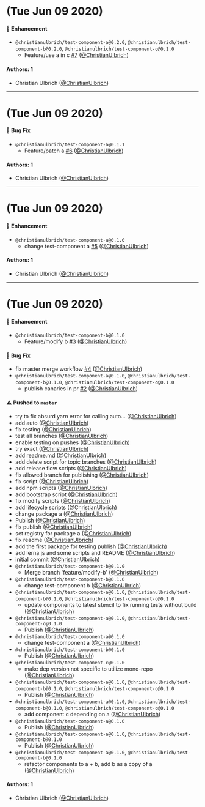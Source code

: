 # (Tue Jun 09 2020)

#### 🚀 Enhancement

- `@christianulbrich/test-component-a@0.2.0`, `@christianulbrich/test-component-b@0.2.0`, `@christianulbrich/test-component-c@0.1.0`
  - Feature/use a in c [#7](https://github.com/ChristianUlbrich/lerna-release-prototype-in-action/pull/7) ([@ChristianUlbrich](https://github.com/ChristianUlbrich))

#### Authors: 1

- Christian Ulbrich ([@ChristianUlbrich](https://github.com/ChristianUlbrich))

---

# (Tue Jun 09 2020)

#### 🐛 Bug Fix

- `@christianulbrich/test-component-a@0.1.1`
  - Feature/patch a [#6](https://github.com/ChristianUlbrich/lerna-release-prototype-in-action/pull/6) ([@ChristianUlbrich](https://github.com/ChristianUlbrich))

#### Authors: 1

- Christian Ulbrich ([@ChristianUlbrich](https://github.com/ChristianUlbrich))

---

# (Tue Jun 09 2020)

#### 🚀 Enhancement

- `@christianulbrich/test-component-a@0.1.0`
  - change test-component a [#5](https://github.com/ChristianUlbrich/lerna-release-prototype-in-action/pull/5) ([@ChristianUlbrich](https://github.com/ChristianUlbrich))

#### Authors: 1

- Christian Ulbrich ([@ChristianUlbrich](https://github.com/ChristianUlbrich))

---

# (Tue Jun 09 2020)

#### 🚀 Enhancement

- `@christianulbrich/test-component-b@0.1.0`
  - Feature/modify b [#3](https://github.com/ChristianUlbrich/lerna-release-prototype-in-action/pull/3) ([@ChristianUlbrich](https://github.com/ChristianUlbrich))

#### 🐛 Bug Fix

- fix master merge workflow [#4](https://github.com/ChristianUlbrich/lerna-release-prototype-in-action/pull/4) ([@ChristianUlbrich](https://github.com/ChristianUlbrich))
- `@christianulbrich/test-component-a@0.1.0`, `@christianulbrich/test-component-b@0.1.0`, `@christianulbrich/test-component-c@0.1.0`
  - publish canaries in pr [#2](https://github.com/ChristianUlbrich/lerna-release-prototype-in-action/pull/2) ([@ChristianUlbrich](https://github.com/ChristianUlbrich))

#### ⚠️ Pushed to `master`

- try to fix absurd yarn error for calling auto... ([@ChristianUlbrich](https://github.com/ChristianUlbrich))
- add auto ([@ChristianUlbrich](https://github.com/ChristianUlbrich))
- fix testing ([@ChristianUlbrich](https://github.com/ChristianUlbrich))
- test all branches ([@ChristianUlbrich](https://github.com/ChristianUlbrich))
- enable testing on pushes ([@ChristianUlbrich](https://github.com/ChristianUlbrich))
- try exact ([@ChristianUlbrich](https://github.com/ChristianUlbrich))
- add readme.md ([@ChristianUlbrich](https://github.com/ChristianUlbrich))
- add delete script for topic branches ([@ChristianUlbrich](https://github.com/ChristianUlbrich))
- add release flow scripts ([@ChristianUlbrich](https://github.com/ChristianUlbrich))
- fix allowed branch for publishing ([@ChristianUlbrich](https://github.com/ChristianUlbrich))
- fix script ([@ChristianUlbrich](https://github.com/ChristianUlbrich))
- add npm scripts ([@ChristianUlbrich](https://github.com/ChristianUlbrich))
- add bootstrap script ([@ChristianUlbrich](https://github.com/ChristianUlbrich))
- fix modify scripts ([@ChristianUlbrich](https://github.com/ChristianUlbrich))
- add lifecycle scripts ([@ChristianUlbrich](https://github.com/ChristianUlbrich))
- change package a ([@ChristianUlbrich](https://github.com/ChristianUlbrich))
- Publish ([@ChristianUlbrich](https://github.com/ChristianUlbrich))
- fix publish ([@ChristianUlbrich](https://github.com/ChristianUlbrich))
- set registry for package a ([@ChristianUlbrich](https://github.com/ChristianUlbrich))
- fix readme ([@ChristianUlbrich](https://github.com/ChristianUlbrich))
- add the first package for testing publish ([@ChristianUlbrich](https://github.com/ChristianUlbrich))
- add lerna.js and some scripts and README ([@ChristianUlbrich](https://github.com/ChristianUlbrich))
- initial commit ([@ChristianUlbrich](https://github.com/ChristianUlbrich))
- `@christianulbrich/test-component-b@0.1.0`
  - Merge branch 'feature/modify-b' ([@ChristianUlbrich](https://github.com/ChristianUlbrich))
- `@christianulbrich/test-component-b@0.1.0`
  - change test-component b ([@ChristianUlbrich](https://github.com/ChristianUlbrich))
- `@christianulbrich/test-component-a@0.1.0`, `@christianulbrich/test-component-b@0.1.0`, `@christianulbrich/test-component-c@0.1.0`
  - update components to latest stencil to fix running tests without build ([@ChristianUlbrich](https://github.com/ChristianUlbrich))
- `@christianulbrich/test-component-a@0.1.0`, `@christianulbrich/test-component-c@0.1.0`
  - Publish ([@ChristianUlbrich](https://github.com/ChristianUlbrich))
- `@christianulbrich/test-component-a@0.1.0`
  - change test-component a ([@ChristianUlbrich](https://github.com/ChristianUlbrich))
- `@christianulbrich/test-component-b@0.1.0`
  - Publish ([@ChristianUlbrich](https://github.com/ChristianUlbrich))
- `@christianulbrich/test-component-c@0.1.0`
  - make dep version not specific to utilize mono-repo ([@ChristianUlbrich](https://github.com/ChristianUlbrich))
- `@christianulbrich/test-component-a@0.1.0`, `@christianulbrich/test-component-b@0.1.0`, `@christianulbrich/test-component-c@0.1.0`
  - Publish ([@ChristianUlbrich](https://github.com/ChristianUlbrich))
- `@christianulbrich/test-component-a@0.1.0`, `@christianulbrich/test-component-b@0.1.0`, `@christianulbrich/test-component-c@0.1.0`
  - add component c depending on a ([@ChristianUlbrich](https://github.com/ChristianUlbrich))
- `@christianulbrich/test-component-a@0.1.0`
  - Publish ([@ChristianUlbrich](https://github.com/ChristianUlbrich))
- `@christianulbrich/test-component-a@0.1.0`, `@christianulbrich/test-component-b@0.1.0`
  - Publish ([@ChristianUlbrich](https://github.com/ChristianUlbrich))
- `@christianulbrich/test-component-a@0.1.0`, `@christianulbrich/test-component-b@0.1.0`
  - refactor components to a + b, add b as a copy of a ([@ChristianUlbrich](https://github.com/ChristianUlbrich))

#### Authors: 1

- Christian Ulbrich ([@ChristianUlbrich](https://github.com/ChristianUlbrich))
